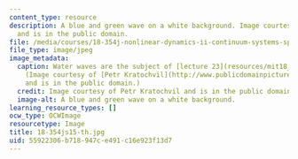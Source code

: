 ```yaml
---
content_type: resource
description: A blue and green wave on a white background. Image courtesy of Petr Kratochvil
  and is in the public domain.
file: /media/courses/18-354j-nonlinear-dynamics-ii-continuum-systems-spring-2015/55922306b718947ce491c16e923f13d7_18-354js15-th.jpg
file_type: image/jpeg
image_metadata:
  caption: Water waves are the subject of [lecture 23](resources/mit18_354js15_ch23).
    (Image courtesy of [Petr Kratochvil](http://www.publicdomainpictures.net/view-image.php?image=1218)
    and is in the public domain.)
  credit: Image courtesy of Petr Kratochvil and is in the public domain.
  image-alt: A blue and green wave on a white background.
learning_resource_types: []
ocw_type: OCWImage
resourcetype: Image
title: 18-354js15-th.jpg
uid: 55922306-b718-947c-e491-c16e923f13d7
---
```

